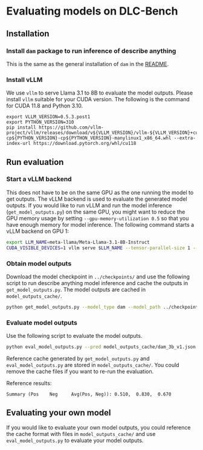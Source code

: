 # Evaluating models on DLC-Bench
## Installation
### Install `dam` package to run inference of describe anything
This is the same as the general installation of `dam` in the [README](../README.md).

### Install vLLM
We use `vllm` to serve Llama 3.1 to 8B to evaluate the model outputs. Please install `vllm` suitable for your CUDA version. The following is the command for CUDA 11.8 and Python 3.10.
```
export VLLM_VERSION=0.5.3.post1
export PYTHON_VERSION=310
pip install https://github.com/vllm-project/vllm/releases/download/v${VLLM_VERSION}/vllm-${VLLM_VERSION}+cu118-cp${PYTHON_VERSION}-cp${PYTHON_VERSION}-manylinux1_x86_64.whl --extra-index-url https://download.pytorch.org/whl/cu118
```

## Run evaluation
### Start a vLLM backend
This does not have to be on the same GPU as the one running the model to get outputs. The vLLM backend is used to evaluate the generated model outputs. If you would like to run vLLM and run the model inference (`get_model_outputs.py`) on the same GPU, you might want to reduce the GPU memory usage by setting `--gpu-memory-utilization 0.5` so that you have enough memory for model inference. The following command starts a vLLM backend on GPU 1:
```sh
export LLM_NAME=meta-llama/Meta-Llama-3.1-8B-Instruct
CUDA_VISIBLE_DEVICES=1 vllm serve $LLM_NAME --tensor-parallel-size 1 --port 9000 --max-model-len 8192
```

### Obtain model outputs
Download the model checkpoint in `../checkpoints/` and use the following script to run describe anything model inference and cache the outputs in `get_model_outputs.py`. The model outputs are cached in `model_outputs_cache/`.
```sh
python get_model_outputs.py --model_type dam --model_path ../checkpoints/dam_3b_v1
```

### Evaluate model outputs
Use the following script to evaluate the model outputs.
```sh
python eval_model_outputs.py --pred model_outputs_cache/dam_3b_v1.json --base-url "http://localhost:9000/v1"
```

Reference cache generated by `get_model_outputs.py` and `eval_model_outputs.py` are stored in `model_outputs_cache/`. You could remove the cache files if you want to re-run the evaluation.

Reference results:
```
Summary (Pos    Neg     Avg(Pos, Neg)): 0.510,  0.830,  0.670
```

## Evaluating your own model
If you would like to evaluate your own model outputs, you could reference the cache format with files in `model_outputs_cache/` and use `eval_model_outputs.py` to evaluate your model outputs.
